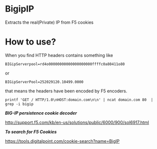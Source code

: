 BigipIP
========
Extracts the real(Private) IP from F5 cookies


How to use?
===
When you find HTTP headers contains something like

```
BIGipServerpool=rd4o00000000000000000000ffffc0a80411o80
```

or

```
BIGipServerPool=252029120.10499.0000
```
that means the headers have been encoded by F5 encoders.

```
printf 'GET / HTTP/1.0\nHOST:domain.com\n\n' | ncat domain.com 80  | grep -i bigip
```

***BIG-IP persistence cookie decoder***

http://support.f5.com/kb/en-us/solutions/public/6000/900/sol6917.html

***To search for F5 Cookies***

https://tools.digitalpoint.com/cookie-search?name=BigIP

